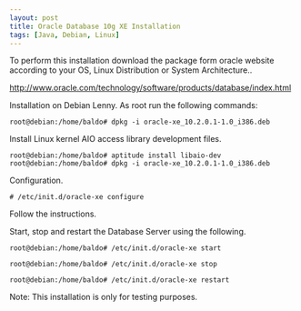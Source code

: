 ```yaml
---
layout: post
title: Oracle Database 10g XE Installation
tags: [Java, Debian, Linux]
---
```


To perform this installation download the package form oracle website according to your OS, Linux Distribution or System Architecture..

http://www.oracle.com/technology/software/products/database/index.html

Installation on Debian Lenny. As root run the following commands:

``` 
root@debian:/home/baldo# dpkg -i oracle-xe_10.2.0.1-1.0_i386.deb 
```

Install Linux kernel AIO access library development files.

```
root@debian:/home/baldo# aptitude install libaio-dev
root@debian:/home/baldo# dpkg -i oracle-xe_10.2.0.1-1.0_i386.deb
```

Configuration.

``` 
# /etc/init.d/oracle-xe configure
```

Follow the instructions.


Start, stop and restart the Database Server using the following.

```
root@debian:/home/baldo# /etc/init.d/oracle-xe start

root@debian:/home/baldo# /etc/init.d/oracle-xe stop

root@debian:/home/baldo# /etc/init.d/oracle-xe restart

```

Note: This installation is only for testing purposes.
